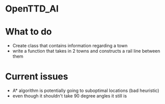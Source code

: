 # OpenTTD_AI

# What to do

- Create class that contains information regarding a town
- write a function that takes in 2 towns and constructs a rail line between them


# Current issues

- A* algorithm is potentially going to suboptimal locations (bad heuristic)
- even though it shouldn't take 90 degree angles it still is
